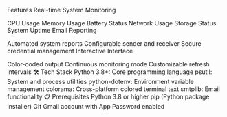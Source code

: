 Features
Real-time System Monitoring

CPU Usage
Memory Usage
Battery Status
Network Usage
Storage Status
System Uptime
Email Reporting

Automated system reports
Configurable sender and receiver
Secure credential management
Interactive Interface

Color-coded output
Continuous monitoring mode
Customizable refresh intervals
🛠️ Tech Stack
Python 3.8+: Core programming language
psutil: System and process utilities
python-dotenv: Environment variable management
colorama: Cross-platform colored terminal text
smtplib: Email functionality
📋 Prerequisites
Python 3.8 or higher
pip (Python package installer)
Git
Gmail account with App Password enabled
